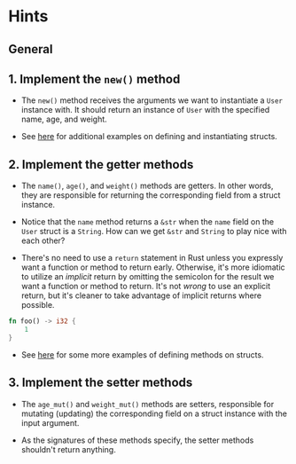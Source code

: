 # Hints

## General

## 1. Implement the `new()` method

- The `new()` method receives the arguments we want to instantiate a `User` instance with. It should return an instance of `User` with the specified name, age, and weight.

- See [here](https://doc.rust-lang.org/book/ch05-01-defining-structs.html) for additional examples on defining and instantiating structs.

## 2. Implement the getter methods

- The `name()`, `age()`, and `weight()` methods are getters. In other words, they are responsible for returning the corresponding field from a struct instance.

- Notice that the `name` method returns a `&str` when the `name` field on the `User` struct is a `String`. How can we get `&str` and `String` to play nice with each other?

- There's no need to use a `return` statement in Rust unless you expressly want a function or method to return early. Otherwise, it's more idiomatic to utilize an _implicit_ return by omitting the semicolon for the result we want a function or method to return. It's not _wrong_ to use an explicit return, but it's cleaner to take advantage of implicit returns where possible.

```rust
fn foo() -> i32 {
    1
}
```

- See [here](https://doc.rust-lang.org/book/ch05-03-method-syntax.html) for some more examples of defining methods on structs.

## 3. Implement the setter methods

- The `age_mut()` and `weight_mut()` methods are setters, responsible for mutating (updating) the corresponding field on a struct instance with the input argument.

- As the signatures of these methods specify, the setter methods shouldn't return anything.
